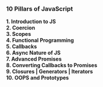 ### **10 Pillars of JavaScript**

**1. Introduction to JS**  
**2. Coercion**  
**3. Scopes**  
**4. Functional Programming**  
**5. Callbacks**  
**6. Async Nature of JS**  
**7. Advanced Promises**  
**8. Converting Callbacks to Promises**  
**9. Closures | Generators | Iterators**  
**10. OOPS and Prototypes**
